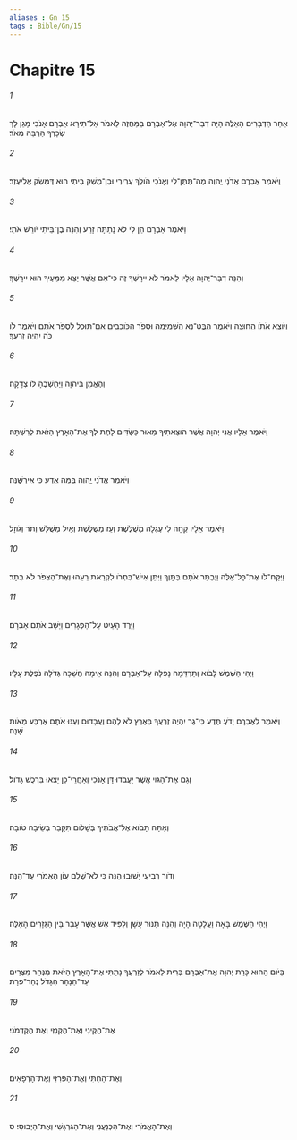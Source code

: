 ```yaml
---
aliases : Gn 15
tags : Bible/Gn/15
---
```


# Chapitre 15

###### 1
אַחַר הַדְּבָרִים הָאֵלֶּה הָיָה דְבַר־יְהוָה אֶל־אַבְרָם בַּמַּחֲזֶה לֵאמֹר אַל־תִּירָא אַבְרָם אָנֹכִי מָגֵן לָךְ שְׂכָרְךָ הַרְבֵּה מְאֹד׃
###### 2
וַיֹּאמֶר אַבְרָם אֲדֹנָי יֱהוִה מַה־תִּתֶּן־לִי וְאָנֹכִי הֹולֵךְ עֲרִירִי וּבֶן־מֶשֶׁק בֵּיתִי הוּא דַּמֶּשֶׂק אֱלִיעֶזֶר׃
###### 3
וַיֹּאמֶר אַבְרָם הֵן לִי לֹא נָתַתָּה זָרַע וְהִנֵּה בֶן־בֵּיתִי יֹורֵשׁ אֹתִי׃
###### 4
וְהִנֵּה דְבַר־יְהוָה אֵלָיו לֵאמֹר לֹא יִירָשְׁךָ זֶה כִּי־אִם אֲשֶׁר יֵצֵא מִמֵּעֶיךָ הוּא יִירָשֶׁךָ׃
###### 5
וַיֹּוצֵא אֹתֹו הַחוּצָה וַיֹּאמֶר הַבֶּט־נָא הַשָּׁמַיְמָה וּסְפֹר הַכֹּוכָבִים אִם־תּוּכַל לִסְפֹּר אֹתָם וַיֹּאמֶר לֹו כֹּה יִהְיֶה זַרְעֶךָ׃
###### 6
וְהֶאֱמִן בַּיהוָה וַיַּחְשְׁבֶהָ לֹּו צְדָקָה׃
###### 7
וַיֹּאמֶר אֵלָיו אֲנִי יְהוָה אֲשֶׁר הֹוצֵאתִיךָ מֵאוּר כַּשְׂדִּים לָתֶת לְךָ אֶת־הָאָרֶץ הַזֹּאת לְרִשְׁתָּהּ׃
###### 8
וַיֹּאמַר אֲדֹנָי יֱהוִה בַּמָּה אֵדַע כִּי אִירָשֶׁנָּה׃
###### 9
וַיֹּאמֶר אֵלָיו קְחָה לִי עֶגְלָה מְשֻׁלֶּשֶׁת וְעֵז מְשֻׁלֶּשֶׁת וְאַיִל מְשֻׁלָּשׁ וְתֹר וְגֹוזָל׃
###### 10
וַיִּקַּח־לֹו אֶת־כָּל־אֵלֶּה וַיְבַתֵּר אֹתָם בַּתָּוֶךְ וַיִּתֵּן אִישׁ־בִּתְרֹו לִקְרַאת רֵעֵהוּ וְאֶת־הַצִפֹּר לֹא בָתָר׃
###### 11
וַיֵּרֶד הָעַיִט עַל־הַפְּגָרִים וַיַּשֵּׁב אֹתָם אַבְרָם׃
###### 12
וַיְהִי הַשֶּׁמֶשׁ לָבֹוא וְתַרְדֵּמָה נָפְלָה עַל־אַבְרָם וְהִנֵּה אֵימָה חֲשֵׁכָה גְדֹלָה נֹפֶלֶת עָלָיו׃
###### 13
וַיֹּאמֶר לְאַבְרָם יָדֹעַ תֵּדַע כִּי־גֵר יִהְיֶה זַרְעֲךָ בְּאֶרֶץ לֹא לָהֶם וַעֲבָדוּם וְעִנּוּ אֹתָם אַרְבַּע מֵאֹות שָׁנָה׃
###### 14
וְגַם אֶת־הַגֹּוי אֲשֶׁר יַעֲבֹדוּ דָּן אָנֹכִי וְאַחֲרֵי־כֵן יֵצְאוּ בִּרְכֻשׁ גָּדֹול׃
###### 15
וְאַתָּה תָּבֹוא אֶל־אֲבֹתֶיךָ בְּשָׁלֹום תִּקָּבֵר בְּשֵׂיבָה טֹובָה׃
###### 16
וְדֹור רְבִיעִי יָשׁוּבוּ הֵנָּה כִּי לֹא־שָׁלֵם עֲוֹן הָאֱמֹרִי עַד־הֵנָּה׃
###### 17
וַיְהִי הַשֶּׁמֶשׁ בָּאָה וַעֲלָטָה הָיָה וְהִנֵּה תַנּוּר עָשָׁן וְלַפִּיד אֵשׁ אֲשֶׁר עָבַר בֵּין הַגְּזָרִים הָאֵלֶּה׃
###### 18
בַּיֹּום הַהוּא כָּרַת יְהוָה אֶת־אַבְרָם בְּרִית לֵאמֹר לְזַרְעֲךָ נָתַתִּי אֶת־הָאָרֶץ הַזֹּאת מִנְּהַר מִצְרַיִם עַד־הַנָּהָר הַגָּדֹל נְהַר־פְּרָת׃
###### 19
אֶת־הַקֵּינִי וְאֶת־הַקְּנִזִּי וְאֵת הַקַּדְמֹנִי׃
###### 20
וְאֶת־הַחִתִּי וְאֶת־הַפְּרִזִּי וְאֶת־הָרְפָאִים׃
###### 21
וְאֶת־הָאֱמֹרִי וְאֶת־הַכְּנַעֲנִי וְאֶת־הַגִּרְגָּשִׁי וְאֶת־הַיְבוּסִי׃ ס
